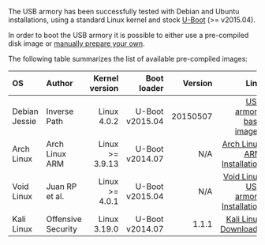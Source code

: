 The USB armory has been successfully tested with Debian and Ubuntu installations, using a standard Linux kernel and stock [U-Boot](http://www.denx.de/wiki/U-Boot) (>= v2015.04).

In order to boot the USB armory it is possible to either use a pre-compiled disk image or [manually prepare your own](https://github.com/inversepath/usbarmory/wiki/Preparing-a-bootable-microSD-image).

The following table summarizes the list of available pre-compiled images:

| OS            | Author             | Kernel version    | Boot loader     | Version  | Link |
|:--------------|:-------------------|------------------:|----------------:|---------:|-----:|
| Debian Jessie | Inverse Path       | Linux 4.0.2       | U-Boot v2015.04 | 20150507 | [USB armory base images](http://dev.inversepath.com/download/usbarmory) |
| Arch Linux    | Arch Linux ARM     | Linux >= 3.9.13   | U-Boot v2014.07 | N/A      | [Arch Linux ARM Installation](http://archlinuxarm.org/platforms/armv7/freescale/usb-armory) |
| Void Linux    | Juan RP et al.     | Linux >= 4.0.1    | U-Boot v2015.04 | N/A      | [Void Linux USB armory Installation](https://github.com/voidlinux/documentation/wiki/USB-Armory) |
| Kali Linux    | Offensive Security | Linux 3.19.0      | U-Boot v2014.07 | 1.1.1    | [Kali Linux Downloads](https://www.offensive-security.com/kali-linux-vmware-arm-image-download/)